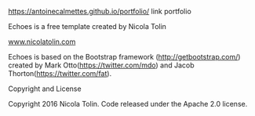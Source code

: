 https://antoinecalmettes.github.io/portfolio/ link portfolio


Echoes is a free template created by Nicola Tolin 

www.nicolatolin.com

Echoes  is based on the Bootstrap framework (http://getbootstrap.com/) created by Mark Otto(https://twitter.com/mdo) and Jacob Thorton(https://twitter.com/fat).

Copyright and License

Copyright 2016 Nicola Tolin. Code released under the Apache 2.0 license.
